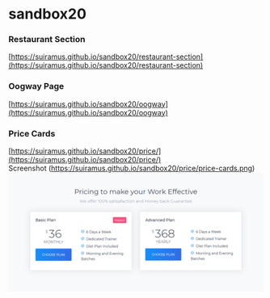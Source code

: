 # sandbox20
 
 ### Restaurant Section
[https://suiramus.github.io/sandbox20/restaurant-section](https://suiramus.github.io/sandbox20/restaurant-section)   
   
### Oogway Page
[https://suiramus.github.io/sandbox20/oogway](https://suiramus.github.io/sandbox20/oogway)   
   
### Price Cards
[https://suiramus.github.io/sandbox20/price/](https://suiramus.github.io/sandbox20/price/)   
Screenshot (https://suiramus.github.io/sandbox20/price/price-cards.png)   
![](price/price-cards.png)
